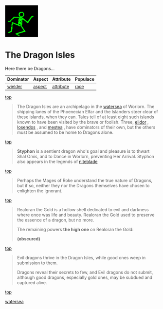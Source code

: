 ![dancer](assets/dancer.gif)

# The Dragon Isles

Here there be Dragons...

|  Dominator           |  Aspect            |  Attribute               |  Populace      | 
| -------------------- | ------------------ | ------------------------ | -------------- | 
|  [wielder](wielder)  |  [aspect](aspect)  |  [attribute](attribute)  |  [race](race)  | 

 [top](#top) 
>
>  The Dragon Isles are an archipelago in the  [watersea](watersea.md)  of Worlorn. The shipping lanes of the Phoenecian Elfar and the Islanders steer clear of these islands, when they can. Tales tell of at least eight such islands known to have been visited by the brave or foolish. Three,  [elidor](elidor.md) ,  [losendos](losendos.md) , and  [mestea](mestea.md) , have dominators of their own, but the others must be assumed to be home to Dragons alone.

 [top](#top) 
>
>  **Styphon** is a sentient dragon who's goal and pleasure is to thwart Shal Omis, and to Dance in Worlorn, preventing Her Arrival. Styphon also appears in the legends of  [niteblade](niteblade.md) 

 [top](#top) 
>
>  Perhaps the Mages of Roke understand the true nature of Dragons, but if so, neither they nor the Dragons themselves have chosen to enlighten the ignorant. 

 [top](#top) 
>
>  Realoran the Gold is a hollow shell dedicated to evil and darkness where once was life and beauty. Realoran the Gold used to preserve the essence of a dragon, but no more.
>
>  The remaining powers 
 **the high one** on Realoran the Gold:
>
>  **(obscured)**

 [top](#top) 
>
>  Evil dragons thrive in the Dragon Isles, while good ones weep in submission to them.
>
>  Dragons reveal their secrets to few, and Evil dragons do not submit, although good dragons, especially gold ones, may be subdued and captured alive.

 [top](#top) 

  [watersea](watersea.md)  

 